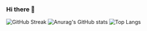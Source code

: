 ### Hi there 👋

<!--
**snu0929/snu0929** is a ✨ _special_ ✨ repository because its `README.md` (this file) appears on your GitHub profile.

Here are some ideas to get you started:

- 🔭 I’m currently working on ...
- 🌱 I’m currently learning ...
- 👯 I’m looking to collaborate on ...
- 🤔 I’m looking for help with ...
- 💬 Ask me about ...
- 📫 How to reach me: ...
- 😄 Pronouns: ...
- ⚡ Fun fact: ...
-->
![GitHub Streak](https://github-readme-streak-stats.herokuapp.com?user=snu0929&theme=dark)
![Anurag's GitHub stats](https://github-readme-stats.vercel.app/api?username=snu0929&show_icons=true&theme=dark)
![Top Langs](https://github-readme-stats.vercel.app/api/top-langs/?username=snu0929&theme=dark)
